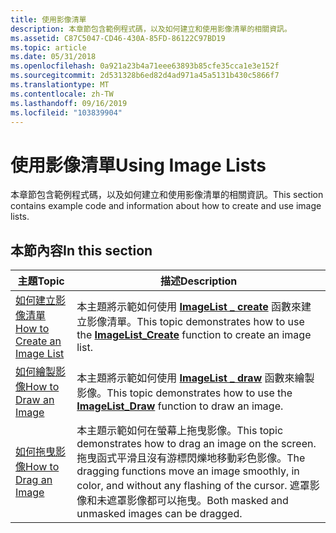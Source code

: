 ```yaml
---
title: 使用影像清單
description: 本章節包含範例程式碼，以及如何建立和使用影像清單的相關資訊。
ms.assetid: C87C5047-CD46-430A-85FD-86122C97BD19
ms.topic: article
ms.date: 05/31/2018
ms.openlocfilehash: 0a921a23b4a71eee63893b85cfe35cca1e3e152f
ms.sourcegitcommit: 2d531328b6ed82d4ad971a45a5131b430c5866f7
ms.translationtype: MT
ms.contentlocale: zh-TW
ms.lasthandoff: 09/16/2019
ms.locfileid: "103839904"
---
```

# <a name="using-image-lists"></a><span data-ttu-id="f8108-103">使用影像清單</span><span class="sxs-lookup"><span data-stu-id="f8108-103">Using Image Lists</span></span>

<span data-ttu-id="f8108-104">本章節包含範例程式碼，以及如何建立和使用影像清單的相關資訊。</span><span class="sxs-lookup"><span data-stu-id="f8108-104">This section contains example code and information about how to create and use image lists.</span></span>

## <a name="in-this-section"></a><span data-ttu-id="f8108-105">本節內容</span><span class="sxs-lookup"><span data-stu-id="f8108-105">In this section</span></span>



| <span data-ttu-id="f8108-106">主題</span><span class="sxs-lookup"><span data-stu-id="f8108-106">Topic</span></span>                                                              | <span data-ttu-id="f8108-107">描述</span><span class="sxs-lookup"><span data-stu-id="f8108-107">Description</span></span>                                                                                                                                                                                                             |
|--------------------------------------------------------------------|-------------------------------------------------------------------------------------------------------------------------------------------------------------------------------------------------------------------------|
| [<span data-ttu-id="f8108-108">如何建立影像清單</span><span class="sxs-lookup"><span data-stu-id="f8108-108">How to Create an Image List</span></span>](create-an-image-list.md)<br/> | <span data-ttu-id="f8108-109">本主題將示範如何使用 [**ImageList \_ create**](/windows/desktop/api/Commctrl/nf-commctrl-imagelist_create) 函數來建立影像清單。</span><span class="sxs-lookup"><span data-stu-id="f8108-109">This topic demonstrates how to use the [**ImageList\_Create**](/windows/desktop/api/Commctrl/nf-commctrl-imagelist_create) function to create an image list.</span></span> <br/>                                                                                      |
| [<span data-ttu-id="f8108-110">如何繪製影像</span><span class="sxs-lookup"><span data-stu-id="f8108-110">How to Draw an Image</span></span>](draw-an-image.md)<br/>               | <span data-ttu-id="f8108-111">本主題將示範如何使用 [**ImageList \_ draw**](/windows/desktop/api/Commctrl/nf-commctrl-imagelist_draw) 函數來繪製影像。</span><span class="sxs-lookup"><span data-stu-id="f8108-111">This topic demonstrates how to use the [**ImageList\_Draw**](/windows/desktop/api/Commctrl/nf-commctrl-imagelist_draw) function to draw an image.</span></span><br/>                                                                                                  |
| [<span data-ttu-id="f8108-112">如何拖曳影像</span><span class="sxs-lookup"><span data-stu-id="f8108-112">How to Drag an Image</span></span>](drag-an-image.md)<br/>               | <span data-ttu-id="f8108-113">本主題示範如何在螢幕上拖曳影像。</span><span class="sxs-lookup"><span data-stu-id="f8108-113">This topic demonstrates how to drag an image on the screen.</span></span> <span data-ttu-id="f8108-114">拖曳函式平滑且沒有游標閃爍地移動彩色影像。</span><span class="sxs-lookup"><span data-stu-id="f8108-114">The dragging functions move an image smoothly, in color, and without any flashing of the cursor.</span></span> <span data-ttu-id="f8108-115">遮罩影像和未遮罩影像都可以拖曳。</span><span class="sxs-lookup"><span data-stu-id="f8108-115">Both masked and unmasked images can be dragged.</span></span><br/> |



 

 

 





